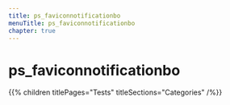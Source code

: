 ```yaml
---
title: ps_faviconnotificationbo
menuTitle: ps_faviconnotificationbo
chapter: true
---
```


# ps_faviconnotificationbo

{{% children titlePages="Tests" titleSections="Categories" /%}}

